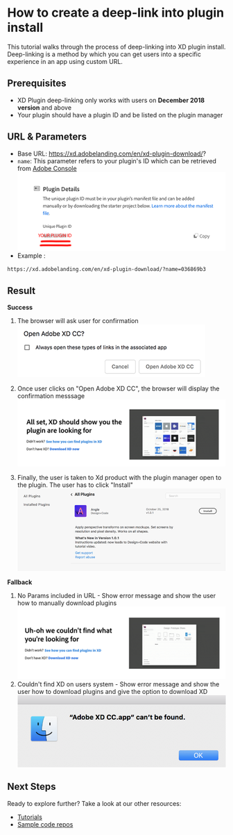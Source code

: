 # How to create a deep-link into plugin install

This tutorial walks through the process of deep-linking into XD plugin install. Deep-linking is a method by which you can get users into a specific experience in an app using custom URL.

## Prerequisites
- XD Plugin deep-linking only works with users on **December 2018 version** and above
- Your plugin should have a plugin ID and be listed on the plugin manager

## URL & Parameters
- Base URL: https://xd.adobelanding.com/en/xd-plugin-download/?
- `name`: This parameter refers to your plugin's ID which can be retrieved from [Adobe Console](https://console.adobe.io/plugins)  
![Console displaying plugin ID](/images/console.png)  
- Example :  
```
https://xd.adobelanding.com/en/xd-plugin-download/?name=036869b3
```

## Result
**Success**
1. The browser will ask user for confirmation  
![Open XD confirmation](/images/openxd.png)  

1. Once user clicks on "Open Adobe XD CC", the browser will display the confirmation messsage  
![Browser confrimation page](/images/confirmation.png)  

1. Finally, the user is taken to Xd product with the plugin manager open to the plugin. The user has to click "Install"  
![Plugin install page](/images/plugininstall.png)  

**Fallback**
1. No Params included in URL - Show error message and show the user how to manually download plugins  
![Plugin not found](/images/pluginnotfound.png)  
2. Couldn't find XD on users system - Show error message and show the user how to download plugins and give the option to download XD  
![XD not found](/images/xdnotfound.png)  

## Next Steps
Ready to explore further? Take a look at our other resources:

- [Tutorials](/tutorials)
- [Sample code repos](https://github.com/AdobeXD/plugin-samples)
